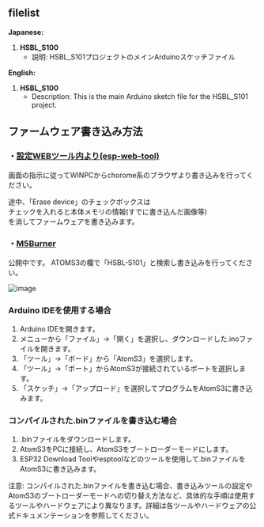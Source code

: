 ## filelist

**Japanese:**
1. **HSBL_S100**
   - 説明: HSBL_S101プロジェクトのメインArduinoスケッチファイル
     
**English:**
1. **HSBL_S100**
   - Description: This is the main Arduino sketch file for the HSBL_S101 project.

## ファームウェア書き込み方法
### ・[設定WEBツール内より(esp-web-tool)](https://hsbl-ko-gyo.github.io/HSBL-S101/fw-tools/)
画面の指示に従ってWINPCからchorome系のブラウザより書き込みを行ってください。

途中、「Erase device」のチェックボックスは  
チェックを入れると本体メモリの情報(すでに書き込んだ画像等)  
を消してファームウェアを書き込みます。  

### ・[M5Burner](https://docs.m5stack.com/en/download)
公開中です。 ATOMS3の欄で「HSBL-S101」と検索し書き込みを行ってください。

![image](https://github.com/HSBL-ko-gyo/HSBL-S101/assets/128065816/8f3c08dc-ccaa-4dad-96e0-bd8c87d7ed75)


### Arduino IDEを使用する場合

1. Arduino IDEを開きます。
2. メニューから「ファイル」->「開く」を選択し、ダウンロードした.inoファイルを開きます。
3. 「ツール」->「ボード」から「AtomS3」を選択します。
4. 「ツール」->「ポート」からAtomS3が接続されているポートを選択します。
5. 「スケッチ」->「アップロード」を選択してプログラムをAtomS3に書き込みます。
   
### コンパイルされた.binファイルを書き込む場合

1. .binファイルをダウンロードします。
2. AtomS3をPCに接続し、AtomS3をブートローダーモードにします。
3. ESP32 Download Toolやesptoolなどのツールを使用して.binファイルをAtomS3に書き込みます。

注意: コンパイルされた.binファイルを書き込む場合、書き込みツールの設定やAtomS3のブートローダーモードへの切り替え方法など、具体的な手順は使用するツールやハードウェアにより異なります。詳細は各ツールやハードウェアの公式ドキュメンテーションを参照してください。
